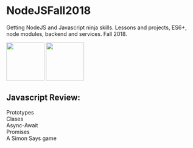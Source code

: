 # NodeJSFall2018

Getting NodeJS and Javascript ninja skills. Lessons and projects, ES6+, node modules, backend and services. Fall 2018.

<img display="inline" src="https://upload.wikimedia.org/wikipedia/commons/9/99/Unofficial_JavaScript_logo_2.svg" width="100px">
<img src="https://upload.wikimedia.org/wikipedia/commons/6/67/NodeJS.png" width="100px">

## Javascript Review:
Prototypes\
Clases\
Async-Await\
Promises\
A Simon Says game
